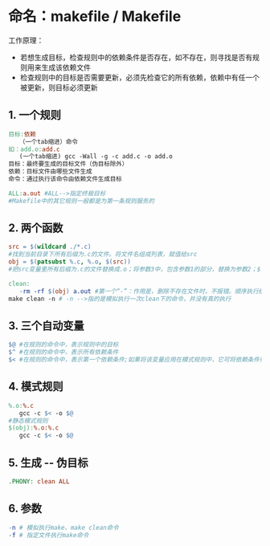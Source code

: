 # 命名：makefile / Makefile

工作原理：

* 若想生成目标，检查规则中的依赖条件是否存在，如不存在，则寻找是否有规则用来生成该依赖文件
* 检查规则中的目标是否需要更新，必须先检查它的所有依赖，依赖中有任一个被更新，则目标必须更新

## 1. 一个规则

```makefile
目标:依赖
   （一个tab缩进）命令
如：add.o:add.c
   (一个tab缩进) gcc -Wall -g -c add.c -o add.o
目标：最终要生成的目标文件（伪目标除外）
依赖：目标文件由哪些文件生成
命令：通过执行该命令由依赖文件生成目标

ALL:a.out #ALL-->指定终极目标
#Makefile中的其它规则一般都是为第一条规则服务的
```

## 2. 两个函数

```makefile
src = $(wildcard ./*.c)
#找到当前目录下所有后缀为.c的文件。将文件名组成列表，赋值给src
obj = $(patsubst %.c, %.o, $(src))
#把src变量里所有后缀为.c的文件替换成.o；将参数3中，包含参数1的部分，替换为参数2；$()是取变量的语法
```

```makefile
clean:
   -rm -rf $(obj) a.out #第一个“-”：作用是，删除不存在文件时，不报错。顺序执行结束。
make clean -n # -n -->指的是模拟执行一次clean下的命令，并没有真的执行
```

## 3. 三个自动变量

```makefile
$@ #在规则的命令中，表示规则中的目标
$^ #在规则的命令中，表示所有依赖条件
$< #在规则的命令中，表示第一个依赖条件;如果将该变量应用在模式规则中，它可将依赖条件列表中的依赖依次取出，套用模式规则。
```

## 4. 模式规则

```makefile
%.o:%.c
   gcc -c $< -o $@
#静态模式规则
$(obj):%.o:%.c
   gcc -c $< -o $@
```

## 5. 生成 -- 伪目标

   ```makefile
   .PHONY: clean ALL
   ```

## 6. 参数

   ```makefile
   -n # 模拟执行make、make clean命令
   -f # 指定文件执行make命令
   ```
   